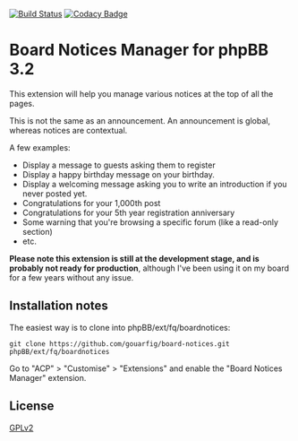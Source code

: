 [![Build Status](https://travis-ci.org/gouarfig/board-notices.svg)](https://travis-ci.org/gouarfig/board-notices)
[![Codacy Badge](https://api.codacy.com/project/badge/Grade/4836ae0c5386422eb43a18d301b7119e)](https://www.codacy.com/app/gouarfig/board-notices?utm_source=github.com&amp;utm_medium=referral&amp;utm_content=gouarfig/board-notices&amp;utm_campaign=Badge_Grade)

# Board Notices Manager for phpBB 3.2

This extension will help you manage various notices at the top of all the pages.

This is not the same as an announcement. An announcement is global, whereas notices are contextual.

A few examples:
*  Display a message to guests asking them to register
*  Display a happy birthday message on your birthday.
*  Display a welcoming message asking you to write an introduction if you never posted yet.
*  Congratulations for your 1,000th post
*  Congratulations for your 5th year registration anniversary
*  Some warning that you're browsing a specific forum (like a read-only section)
*  etc.

**Please note this extension is still at the development stage, and is probably not ready for production**, although I've been using it on my board for a few years without any issue.

## Installation notes

The easiest way is to clone into phpBB/ext/fq/boardnotices:

    git clone https://github.com/gouarfig/board-notices.git phpBB/ext/fq/boardnotices

Go to "ACP" > "Customise" > "Extensions" and enable the "Board Notices Manager" extension.

## License
[GPLv2](license.txt)

